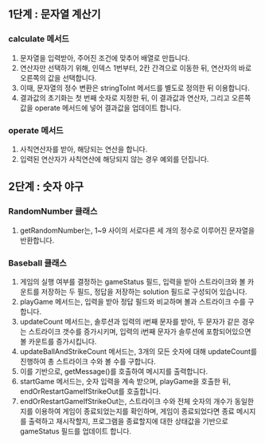 ## 1단계 : 문자열 계산기

### calculate 메서드
1. 문자열을 입력받아, 주어진 조건에 맞추어 배열로 만듭니다.
2. 연산자만 선택하기 위해, 인덱스 1번부터, 2칸 간격으로 이동한 뒤, 연산자의 바로 오른쪽의 값을 선택합니다. 
3. 이때, 문자열의 정수 변환은 stringToInt 메서드를 별도로 정의한 뒤 이용합니다.
4. 결과값의 초기화는 첫 번째 숫자로 지정한 뒤, 이 결과값과 연산자, 그리고 오른쪽 값을 operate 메서드에 넣어 결과값을 업데이트 합니다.

### operate 메서드
1. 사칙연산자를 받아, 해당되는 연산을 합니다.
2. 입력된 연산자가 사칙연산에 해당되지 않는 경우 예외를 던집니다.

## 2단계 : 숫자 야구

### RandomNumber 클래스
1. getRandomNumber는, 1~9 사이의 서로다른 세 개의 정수로 이루어진 문자열을 반환합니다.

### Baseball 클래스
1. 게임의 실행 여부를 결정하는 gameStatus 필드, 입력을 받아 스트라이크와 볼 카운트를 저장하는 두 필드, 정답을 저장하는 solution 필드로 구성되어 있습니다.
2. playGame 메서드는, 입력을 받아 정답 필드와 비교하며 볼과 스트라이크 수를 구합니다.
3. updateCount 메서드는, 솔루션과 입력의 i번째 문자를 받아, 두 문자가 같은 경우는 스트라이크 갯수를 증가시키며,
    입력의 i번째 문자가 솔루션에 포함되어있으면 볼 카운트를 증가시킵니다.
4. updateBallAndStrikeCount 메서드는, 3개의 모든 숫자에 대해 updateCount를 진행하여 총 스트라이크 수와 볼 수를 구합니다.
5. 이를 기반으로, getMessage()를 호출하여 메시지를 출력합니다.
6. startGame 메서드는, 숫자 입력을 계속 받으며, playGame을 호출한 뒤, endOrRestartGameIfStrikeOut를 호출합니다.
7. endOrRestartGameIfStrikeOut는, 스트라이크 수와 전체 숫자의 개수가 동일한지를 이용하여 게임이 종료되었는지를 확인하며,
   게임이 종료되었다면 종료 메시지를 출력하고 재시작할지, 프로그램을 종료할지에 대한 상태값을 기반으로 gameStatus 필드를 업데이트 합니다.
